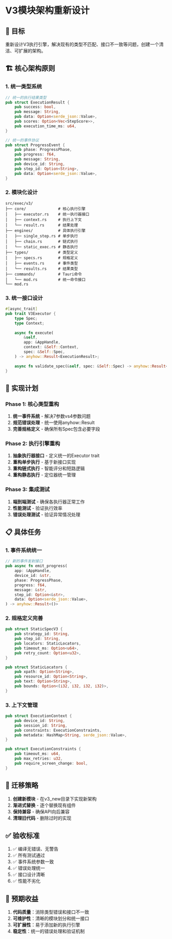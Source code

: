# V3模块架构重新设计

## 🎯 目标
重新设计V3执行引擎，解决现有的类型不匹配、接口不一致等问题，创建一个清洁、可扩展的架构。

## 🏗️ 核心架构原则

### 1. 统一类型系统
```rust
// 统一的执行结果类型
pub struct ExecutionResult {
    pub success: bool,
    pub message: String,
    pub data: Option<serde_json::Value>,
    pub scores: Option<Vec<StepScore>>,
    pub execution_time_ms: u64,
}

// 统一的事件协议
pub struct ProgressEvent {
    pub phase: ProgressPhase,
    pub progress: f64,
    pub message: String,
    pub device_id: String,
    pub step_id: Option<String>,
    pub data: Option<serde_json::Value>,
}
```

### 2. 模块化设计
```
src/exec/v3/
├── core/              # 核心执行引擎
│   ├── executor.rs    # 统一执行器接口
│   ├── context.rs     # 执行上下文
│   └── result.rs      # 结果处理
├── engines/           # 具体执行引擎
│   ├── single_step.rs # 单步执行
│   ├── chain.rs       # 链式执行
│   └── static_exec.rs # 静态执行
├── types/             # 类型定义
│   ├── specs.rs       # 规格定义
│   ├── events.rs      # 事件类型
│   └── results.rs     # 结果类型
├── commands/          # Tauri命令
│   └── mod.rs         # 统一命令接口
└── mod.rs
```

### 3. 统一接口设计
```rust
#[async_trait]
pub trait V3Executor {
    type Spec;
    type Context;
    
    async fn execute(
        &self,
        app: &AppHandle,
        context: &Self::Context,
        spec: &Self::Spec,
    ) -> anyhow::Result<ExecutionResult>;
    
    async fn validate_spec(&self, spec: &Self::Spec) -> anyhow::Result<()>;
}
```

## 🔧 实现计划

### Phase 1: 核心类型重构
1. **统一事件系统** - 解决7参数vs4参数问题
2. **规范错误处理** - 统一使用anyhow::Result
3. **完善规格定义** - 确保所有Spec包含必要字段

### Phase 2: 执行引擎重构
1. **抽象执行器接口** - 定义统一的Executor trait
2. **重构单步执行** - 基于新接口实现
3. **重构链式执行** - 智能评分和短路逻辑
4. **重构静态执行** - 定位器统一管理

### Phase 3: 集成测试
1. **端到端测试** - 确保各执行器正常工作
2. **性能测试** - 验证执行效率
3. **错误处理测试** - 验证异常情况处理

## 📋 具体任务

### 1. 事件系统统一
```rust
// 新的事件发射接口
pub async fn emit_progress(
    app: &AppHandle,
    device_id: &str,
    phase: ProgressPhase,
    progress: f64,
    message: &str,
    step_id: Option<&str>,
    data: Option<serde_json::Value>,
) -> anyhow::Result<()>
```

### 2. 规格定义完善
```rust
pub struct StaticSpecV3 {
    pub strategy_id: String,
    pub step_id: String,
    pub locators: StaticLocators,
    pub timeout_ms: Option<u64>,
    pub retry_count: Option<u32>,
}

pub struct StaticLocators {
    pub xpath: Option<String>,
    pub resource_id: Option<String>,
    pub text: Option<String>,
    pub bounds: Option<(i32, i32, i32, i32)>,
}
```

### 3. 上下文管理
```rust
pub struct ExecutionContext {
    pub device_id: String,
    pub session_id: String,
    pub constraints: ExecutionConstraints,
    pub metadata: HashMap<String, serde_json::Value>,
}

pub struct ExecutionConstraints {
    pub timeout_ms: u64,
    pub max_retries: u32,
    pub require_screen_change: bool,
}
```

## 🚀 迁移策略

1. **创建新模块** - 在v3_new目录下实现新架构
2. **渐进式替换** - 逐个替换现有组件
3. **保持兼容** - 确保API向后兼容
4. **清理旧代码** - 删除过时的实现

## ✅ 验收标准

1. ✅ 编译无错误、无警告
2. ✅ 所有测试通过
3. ✅ 事件系统参数一致
4. ✅ 错误处理统一
5. ✅ 接口设计清晰
6. ✅ 性能不劣化

## 🎉 预期收益

1. **代码质量**：消除类型错误和接口不一致
2. **可维护性**：清晰的模块划分和统一接口
3. **可扩展性**：易于添加新的执行引擎
4. **稳定性**：统一的错误处理和验证机制